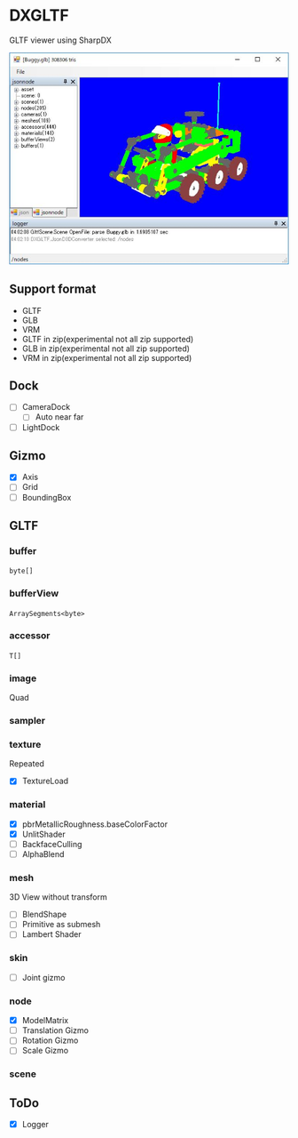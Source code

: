 # DXGLTF

GLTF viewer using SharpDX

![ss](ss.jpg)

## Support format

* GLTF
* GLB
* VRM
* GLTF in zip(experimental not all zip supported)
* GLB in zip(experimental not all zip supported)
* VRM in zip(experimental not all zip supported)

## Dock
* [ ] CameraDock
    * [ ] Auto near far
* [ ] LightDock

## Gizmo
* [x] Axis
* [ ] Grid
* [ ] BoundingBox

## GLTF

### buffer
`byte[]`

### bufferView
`ArraySegments<byte>`

### accessor
`T[]`

### image
Quad

### sampler

### texture
Repeated
* [x] TextureLoad

### material
* [x] pbrMetallicRoughness.baseColorFactor
* [x] UnlitShader
* [ ] BackfaceCulling
* [ ] AlphaBlend

### mesh
3D View without transform
* [ ] BlendShape
* [ ] Primitive as submesh
* [ ] Lambert Shader

### skin
* [ ] Joint gizmo

### node
* [x] ModelMatrix
* [ ] Translation Gizmo
* [ ] Rotation Gizmo
* [ ] Scale Gizmo

### scene

## ToDo

* [x] Logger

